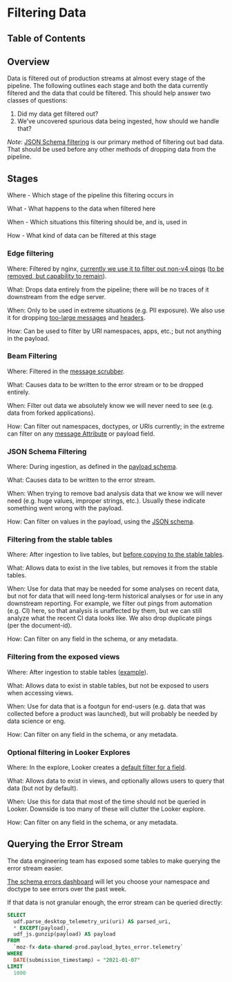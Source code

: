 # Filtering Data

## Table of Contents

<!-- toc -->

## Overview

Data is filtered out of production streams at almost every stage of the pipeline.
The following outlines each stage and both the data currently filtered and the
data that could be filtered. This should help answer two classes of questions:

1. Did my data get filtered out?
2. We've uncovered spurious data being ingested, how should we handle that?

*Note*: [JSON Schema filtering](#json-schema-filtering) is our primary method of filtering out bad data. That should be used before any other methods of dropping data from the pipeline.

## Stages

Where - Which stage of the pipeline this filtering occurs in

What - What happens to the data when filtered here

When - Which situations this filtering should be, and is, used in

How - What kind of data can be filtered at this stage

### Edge filtering

Where: Filtered by nginx, [currently we use it to filter out non-v4 pings](https://github.com/mozilla-services/cloudops-infra/blob/master/projects/data-ingestion/k8s/charts/data-ingestion/templates/filter-configmap.yaml#L14-L41)
([to be removed, but capability to remain](https://bugzilla.mozilla.org/show_bug.cgi?id=1678497)).

What: Drops data entirely from the pipeline; there will be no traces of it downstream from the edge server.

When: Only to be used in extreme situations (e.g. PII exposure). We also use it for dropping [too-large messages](https://github.com/mozilla/gcp-ingestion/blob/master/docs/architecture/overview.md#limits) and [headers](https://github.com/mozilla/gcp-ingestion/blob/master/ingestion-edge/ingestion_edge/util.py#L95).

How: Can be used to filter by URI namespaces, apps, etc.; but not anything in the payload. 

### Beam Filtering

Where: Filtered in the [message scrubber](https://github.com/mozilla/gcp-ingestion/blob/master/ingestion-beam/src/main/java/com/mozilla/telemetry/decoder/MessageScrubber.java).

What: Causes data to be written to the error stream or to be dropped entirely.

When: Filter out data we absolutely know we will never need to see (e.g. data from forked applications).

How: Can filter out namespaces, doctypes, or URIs currently; in the extreme can filter on any [message Attribute](https://github.com/mozilla/gcp-ingestion/blob/master/ingestion-core/src/main/java/com/mozilla/telemetry/ingestion/core/Constant.java#L8) or payload field.

### JSON Schema Filtering

Where: During ingestion, as defined in the [payload schema](https://github.com/mozilla-services/mozilla-pipeline-schemas/).

What: Causes data to be written to the error stream.

When: When trying to remove bad analysis data that we know we will never need (e.g. huge values, improper strings, etc.). Usually these indicate something went wrong with the payload.

How: Can filter on values in the payload, using the [JSON schema](https://json-schema.org/understanding-json-schema/).

### Filtering from the stable tables

Where: After ingestion to live tables, but [before copying to the stable tables](https://github.com/mozilla/bigquery-etl/blob/master/bigquery_etl/copy_deduplicate.py#L40).

What: Allows data to exist in the live tables, but removes it from the stable tables.

When: Use for data that may be needed for some analyses on recent data, but not for data that will need long-term historical analyses or for use in any downstream reporting. For example, we filter out pings from automation (e.g. CI) here, so that analysis is unaffected by them, but we can still analyze what the recent CI data looks like. We also drop duplicate pings (per the document-id).

How: Can filter on any field in the schema, or any metadata.

### Filtering from the exposed views

Where: After ingestion to stable tables ([example](https://github.com/mozilla/bigquery-etl/blob/master/sql/moz-fx-data-shared-prod/telemetry/lockwise_mobile_events_v1/view.sql#L17)).

What: Allows data to exist in stable tables, but not be exposed to users when accessing views.

When: Use for data that is a footgun for end-users (e.g. data that was collected before a product was launched), but will probably be needed by data science or eng.

How: Can filter on any field in the schema, or any metadata.

### Optional filtering in Looker Explores

Where: In the explore, Looker creates a [default filter for a field](https://docs.looker.com/reference/field-params/default_value).

What: Allows data to exist in views, and optionally allows users to query that data (but not by default).

When: Use this for data that most of the time should not be queried in Looker. Downside is too many of these will clutter the Looker explore.

How: Can filter on any field in the schema, or any metadata.

## Querying the Error Stream

The data engineering team has exposed some tables to make querying the error stream easier.

[The schema errors dashboard](https://sql.telemetry.mozilla.org/dashboard/schema-errors) will let you choose your namespace and doctype to see
errors over the past week.

If that data is not granular enough, the error stream can be queried directly:

```sql
SELECT
  udf.parse_desktop_telemetry_uri(uri) AS parsed_uri,
  * EXCEPT(payload),
  udf_js.gunzip(payload) AS payload
FROM
  `moz-fx-data-shared-prod.payload_bytes_error.telemetry`
WHERE
  DATE(submission_timestamp) = "2021-01-07"
LIMIT
  1000
```
